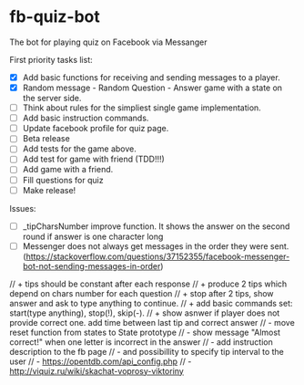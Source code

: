 # fb-quiz-bot
The bot for playing quiz on Facebook via Messanger

First priority tasks list: 

- [x] Add basic functions for receiving and sending messages to a player.
- [x] Random message - Random Question - Answer game with a state on the server side.
- [ ] Think about rules for the simpliest single game implementation.
- [ ] Add basic instruction commands.
- [ ] Update facebook profile for quiz page.
- [ ] Beta release
- [ ] Add tests for the game above. 
- [ ] Add test for game with friend (TDD!!!)
- [ ] Add game with a friend.
- [ ] Fill questions for quiz
- [ ] Make release!

Issues:
- [ ] _tipCharsNumber improve function. It shows the answer on the second round if answer is one character long
- [ ] Messenger does not always get messages in the order they were sent. 
        (https://stackoverflow.com/questions/37152355/facebook-messenger-bot-not-sending-messages-in-order)
         
// + tips should be constant after each response
// + produce 2 tips which depend on chars number for each question
// + stop after 2 tips, show answer and ask to type anything to continue.
// + add basic commands set: start(type anything), stop(!), skip(-).
// + show asnwer if player does not provide correct one. add time between last tip and correct answer
// - move reset function from states to State prototype
// - show message "Almost correct!" when one letter is incorrect in the answer
// - add instruction description to the fb page
// - and possibillity to specify tip interval to the user
// - https://opentdb.com/api_config.php
// - http://viquiz.ru/wiki/skachat-voprosy-viktoriny

